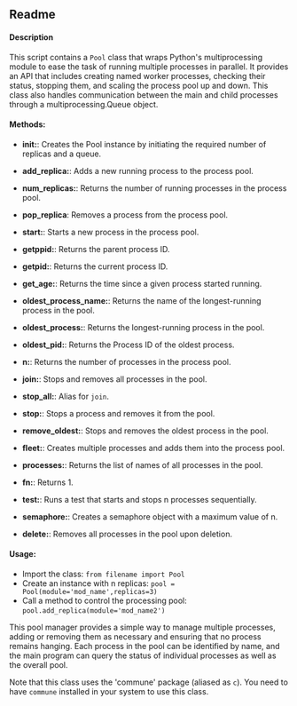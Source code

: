 ## Readme

#### Description
This script contains a `Pool` class that wraps Python's multiprocessing module to ease the task of running multiple processes in parallel. It provides an API that includes creating named worker processes, checking their status, stopping them, and scaling the process pool up and down. This class also handles communication between the main and child processes through a multiprocessing.Queue object.

#### Methods:

- **__init__:**: Creates the Pool instance by initiating the required number of replicas and a queue.

- **add_replica:**: Adds a new running process to the process pool. 

- **num_replicas:**: Returns the number of running processes in the process pool. 

- **pop_replica**: Removes a process from the process pool.

- **start:**: Starts a new process in the process pool.

- **getppid:**: Returns the parent process ID.

- **getpid:**: Returns the current process ID.

- **get_age:**: Returns the time since a given process started running.

- **oldest_process_name:**: Returns the name of the longest-running process in the pool.

- **oldest_process:**: Returns the longest-running process in the pool.

- **oldest_pid:**: Returns the Process ID of the oldest process.

- **n:**: Returns the number of processes in the process pool.

- **join:**: Stops and removes all processes in the pool.

- **stop_all:**: Alias for `join`.

- **stop:**: Stops a process and removes it from the pool.

- **remove_oldest:**: Stops and removes the oldest process in the pool.

- **fleet:**: Creates multiple processes and adds them into the process pool.

- **processes:**: Returns the list of names of all processes in the pool.

- **fn:**: Returns 1.

- **test:**: Runs a test that starts and stops n processes sequentially.

- **semaphore:**: Creates a semaphore object with a maximum value of n.

- **__delete__:**: Removes all processes in the pool upon deletion.

#### Usage:
- Import the class: `from filename import Pool`
- Create an instance with n replicas: `pool = Pool(module='mod_name',replicas=3)`
- Call a method to control the processing pool: `pool.add_replica(module='mod_name2')`

This pool manager provides a simple way to manage multiple processes, adding or removing them as necessary and ensuring that no process remains hanging. Each process in the pool can be identified by name, and the main program can query the status of individual processes as well as the overall pool.

Note that this class uses the 'commune' package (aliased as `c`). You need to have `commune` installed in your system to use this class.
